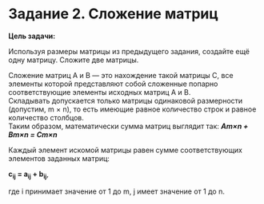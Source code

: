 ﻿# Задание 2. Сложение матриц

**Цель задачи:**  

Используя размеры матрицы из предыдущего задания, создайте ещё одну матрицу. Сложите две матрицы. 

Сложение матриц А и В — это нахождение такой матрицы С, все элементы которой представляют 
собой сложенные попарно соответствующие элементы исходных матриц А и В.  
Складывать допускается только матрицы одинаковой размерности (допустим, m × n), 
то есть имеющие равное количество строк и равное количество столбцов.  
Таким образом, математически сумма матриц выглядит так:
***Аm×n + Bm×n = Cm×n***

Каждый элемент искомой матрицы равен сумме соответствующих элементов заданных матриц:

**c<sub>ij</sub> = a<sub>ij</sub> + b<sub>ij</sub>**,

где i принимает значение от 1 до m, j имеет значение от 1 до n.